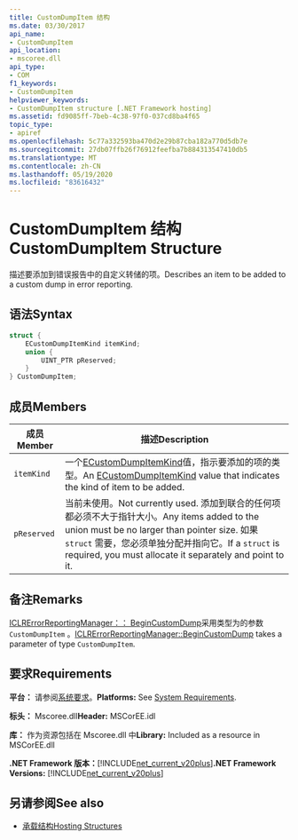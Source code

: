 ```yaml
---
title: CustomDumpItem 结构
ms.date: 03/30/2017
api_name:
- CustomDumpItem
api_location:
- mscoree.dll
api_type:
- COM
f1_keywords:
- CustomDumpItem
helpviewer_keywords:
- CustomDumpItem structure [.NET Framework hosting]
ms.assetid: fd9085ff-7beb-4c38-97f0-037cd8ba4f65
topic_type:
- apiref
ms.openlocfilehash: 5c77a332593ba470d2e29b87cba182a770d5db7e
ms.sourcegitcommit: 27db07ffb26f76912feefba7b884313547410db5
ms.translationtype: MT
ms.contentlocale: zh-CN
ms.lasthandoff: 05/19/2020
ms.locfileid: "83616432"
---
```

# <a name="customdumpitem-structure"></a><span data-ttu-id="3fc1a-102">CustomDumpItem 结构</span><span class="sxs-lookup"><span data-stu-id="3fc1a-102">CustomDumpItem Structure</span></span>
<span data-ttu-id="3fc1a-103">描述要添加到错误报告中的自定义转储的项。</span><span class="sxs-lookup"><span data-stu-id="3fc1a-103">Describes an item to be added to a custom dump in error reporting.</span></span>  
  
## <a name="syntax"></a><span data-ttu-id="3fc1a-104">语法</span><span class="sxs-lookup"><span data-stu-id="3fc1a-104">Syntax</span></span>  
  
```cpp  
struct {  
    ECustomDumpItemKind itemKind;
    union {  
        UINT_PTR pReserved;  
    }  
} CustomDumpItem;  
```  
  
## <a name="members"></a><span data-ttu-id="3fc1a-105">成员</span><span class="sxs-lookup"><span data-stu-id="3fc1a-105">Members</span></span>  
  
|<span data-ttu-id="3fc1a-106">成员</span><span class="sxs-lookup"><span data-stu-id="3fc1a-106">Member</span></span>|<span data-ttu-id="3fc1a-107">描述</span><span class="sxs-lookup"><span data-stu-id="3fc1a-107">Description</span></span>|  
|------------|-----------------|  
|`itemKind`|<span data-ttu-id="3fc1a-108">一个[ECustomDumpItemKind](ecustomdumpitemkind-enumeration.md)值，指示要添加的项的类型。</span><span class="sxs-lookup"><span data-stu-id="3fc1a-108">An [ECustomDumpItemKind](ecustomdumpitemkind-enumeration.md) value that indicates the kind of item to be added.</span></span>|  
|`pReserved`|<span data-ttu-id="3fc1a-109">当前未使用。</span><span class="sxs-lookup"><span data-stu-id="3fc1a-109">Not currently used.</span></span> <span data-ttu-id="3fc1a-110">添加到联合的任何项都必须不大于指针大小。</span><span class="sxs-lookup"><span data-stu-id="3fc1a-110">Any items added to the union must be no larger than pointer size.</span></span> <span data-ttu-id="3fc1a-111">如果 `struct` 需要，您必须单独分配并指向它。</span><span class="sxs-lookup"><span data-stu-id="3fc1a-111">If a `struct` is required, you must allocate it separately and point to it.</span></span>|  
  
## <a name="remarks"></a><span data-ttu-id="3fc1a-112">备注</span><span class="sxs-lookup"><span data-stu-id="3fc1a-112">Remarks</span></span>  
 <span data-ttu-id="3fc1a-113">[ICLRErrorReportingManager：： BeginCustomDump](iclrerrorreportingmanager-begincustomdump-method.md)采用类型为的参数 `CustomDumpItem` 。</span><span class="sxs-lookup"><span data-stu-id="3fc1a-113">[ICLRErrorReportingManager::BeginCustomDump](iclrerrorreportingmanager-begincustomdump-method.md) takes a parameter of type `CustomDumpItem`.</span></span>  
  
## <a name="requirements"></a><span data-ttu-id="3fc1a-114">要求</span><span class="sxs-lookup"><span data-stu-id="3fc1a-114">Requirements</span></span>  
 <span data-ttu-id="3fc1a-115">**平台：** 请参阅[系统要求](../../get-started/system-requirements.md)。</span><span class="sxs-lookup"><span data-stu-id="3fc1a-115">**Platforms:** See [System Requirements](../../get-started/system-requirements.md).</span></span>  
  
 <span data-ttu-id="3fc1a-116">**标头：** Mscoree.dll</span><span class="sxs-lookup"><span data-stu-id="3fc1a-116">**Header:** MSCorEE.idl</span></span>  
  
 <span data-ttu-id="3fc1a-117">**库：** 作为资源包括在 Mscoree.dll 中</span><span class="sxs-lookup"><span data-stu-id="3fc1a-117">**Library:** Included as a resource in MSCorEE.dll</span></span>  
  
 <span data-ttu-id="3fc1a-118">**.NET Framework 版本：**[!INCLUDE[net_current_v20plus](../../../../includes/net-current-v20plus-md.md)]</span><span class="sxs-lookup"><span data-stu-id="3fc1a-118">**.NET Framework Versions:** [!INCLUDE[net_current_v20plus](../../../../includes/net-current-v20plus-md.md)]</span></span>  
  
## <a name="see-also"></a><span data-ttu-id="3fc1a-119">另请参阅</span><span class="sxs-lookup"><span data-stu-id="3fc1a-119">See also</span></span>

- [<span data-ttu-id="3fc1a-120">承载结构</span><span class="sxs-lookup"><span data-stu-id="3fc1a-120">Hosting Structures</span></span>](hosting-structures.md)
